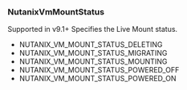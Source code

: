 ### NutanixVmMountStatus
Supported in v9.1+
  Specifies the Live Mount status.

- NUTANIX_VM_MOUNT_STATUS_DELETING
- NUTANIX_VM_MOUNT_STATUS_MIGRATING
- NUTANIX_VM_MOUNT_STATUS_MOUNTING
- NUTANIX_VM_MOUNT_STATUS_POWERED_OFF
- NUTANIX_VM_MOUNT_STATUS_POWERED_ON
